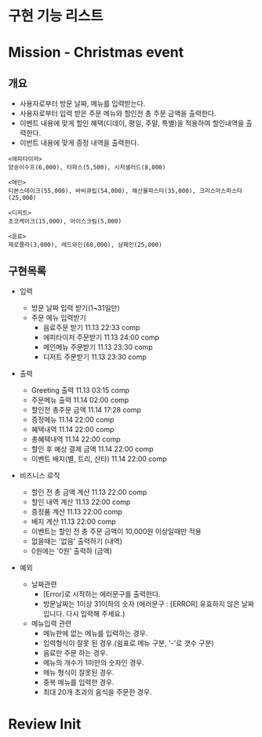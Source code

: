 # 구현 기능 리스트

# Mission - Christmas event

## 개요

- 사용자로부터 방문 날짜, 메뉴를 입력받는다.
- 사용자로부터 입력 받은 주문 메뉴와 할인전 총 주문 금액을 출력한다.
- 이벤트 내용에 맞게 할인 혜택(디데이, 평일, 주말, 특별)을 적용하여 할인내역을 출력한다.
- 이번트 내용에 맞게 증정 내역을 출력한다.

```
<애피타이저>
양송이수프(6,000), 타파스(5,500), 시저샐러드(8,000)

<메인>
티본스테이크(55,000), 바비큐립(54,000), 해산물파스타(35,000), 크리스마스파스타(25,000)

<디저트>
초코케이크(15,000), 아이스크림(5,000)

<음료>
제로콜라(3,000), 레드와인(60,000), 샴페인(25,000)
```

## 구현목록

- 입력
    - 방문 날짜 입력 받기(1~31일만)
    - 주문 메뉴 입력받기
        - 음료주문 받기 11.13 22:33 comp
        - 에피타이저 주문받기 11.13 24:00 comp
        - 메인메뉴 주문받기 11.13 23:30 comp
        - 디저트 주문받기 11.13 23:30 comp

- 출력
    - Greeting 출력 11.13 03:15 comp
    - 주문메뉴 출력 11.14 02:00 comp
    - 할인전 총주문 금액 11.14 17:28 comp
    - 증정메뉴 11.14 22:00 comp
    - 혜택내역 11.14 22:00 comp
    - 총혜택내역 11.14 22:00 comp
    - 할인 후 예상 결제 금액 11.14 22:00 comp
    - 이벤트 배지(별, 트리, 산타) 11.14 22:00 comp

- 비즈니스 로직
    - 할인 전 총 금액 계산 11.13 22:00 comp
    - 할인 내역 계산 11.13 22:00 comp
    - 증정품 계산 11.13 22:00 comp
    - 배지 계산 11.13 22:00 comp
    - 이벤트는 할인 전 총 주문 금액이 10,000원 이상일때만 적용
    - 없을때는 '없음' 출력하기 (내역)
    - 0원에는 '0원' 출력하 (금액)
- 예외
    - 날짜관련
        - [Error]로 시작하는 에러문구를 출력한다.
        - 방문날짜는 1이상 31이하의 숫자 (에러문구 : [ERROR] 유효하지 않은 날짜입니다. 다시 입력해 주세요.)
    - 메뉴입력 관련
        - 메뉴판에 없는 메뉴를 입력하는 경우.
        - 입력형식이 잘못 된 경우.(쉼표로 메뉴 구분, '-'로 갯수 구분)
        - 음료만 주문 하는 경우.
        - 메뉴의 개수가 1미만의 숫자인 경우.
        - 메뉴 형식이 잘못된 경우.
        - 중복 메뉴를 입력한 경우.
        - 최대 20개 초과의 음식을 주문한 경우.

# Review Init
